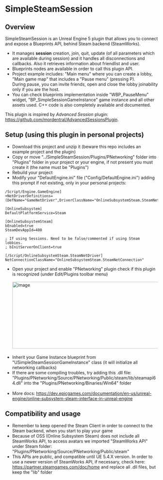 # SimpleSteamSession
## Overview
SimpleSteamSession is an Unreal Engine 5 plugin that allows you to connect and expose a Blueprints API, behind Steam backend (SteamWorks). <br>
- It manages <b>session</b> creation, join, quit, update (of all parameters which are available during session) and it handles all disconnections and callbacks. Also it retrieves information about friendlist and user.
- Blueprints nodes are available in order to call this plugin API. <br>
- Project example includes: "Main menu" where you can create a lobby, "Main game map" that includes a "Pause menu" (pressing P). <br> During pause, you can invite friends, open and close the lobby joinability only if you are the host.
- You can check blueprints implementation inside "WBP_PauseMenu" widget, "BP_SimpleSessionGameInstance" game instance and all other assets used. C++ code is also completely available and documented.

This plugin is inspired by <i>Advanced Session</i> plugin: https://github.com/mordentral/AdvancedSessionsPlugin. <br>

## Setup (using this plugin in personal projects)
- Download this project and unzip it (beware this repo includes an example project and the plugin)
- Copy or move "../SimpleSteamSession/Plugins/PNetworking" folder into "Plugins" folder in your project or your engine, if not present you must create it (the name must be "Plugins")
- Rebuild your project
- Modify your "DefaultEngine.ini" file ("Config/DefaultEngine.ini") adding this prompt if not existing, only in your personal projects:
```
/Script/Engine.GameEngine]
+NetDriverDefinitions=(DefName="GameNetDriver",DriverClassName="OnlineSubsystemSteam.SteamNetDriver",DriverClassNameFallback="OnlineSubsystemUtils.IpNetDriver")

[OnlineSubsystem]
DefaultPlatformService=Steam

[OnlineSubsystemSteam]
bEnabled=true
SteamDevAppId=480

; If using Sessions. Need to be false/commented if using Steam lobbies.
; bInitServerOnClient=true

[/Script/OnlineSubsystemSteam.SteamNetDriver]
NetConnectionClassName="OnlineSubsystemSteam.SteamNetConnection"
```
- Open your project and enable "PNetworking" plugin check if this plugin is recognized (under Edit/Plugins toolbar menu)<br><br>
  <img width="1188" height="219" alt="image" src="https://github.com/user-attachments/assets/9928ced9-10f9-4439-8e7b-cfc2cd356b6a" space="100"/><br><br>
- Inherit your Game Instance blueprint from "USimpleSteamSessionGameInstance" class (it will initialize all networking callbacks)
- If there are some compiling troubles, try adding this .dll file: "Plugins/PNetworking/Source/PNetworking/Public/steam/lib/steamapi64.dll" into the "Plugins/PNetworking/Binaries/Win64" folder <br><br>
- More docs: https://dev.epicgames.com/documentation/en-us/unreal-engine/online-subsystem-steam-interface-in-unreal-engine

## Compatibility and usage
- Remember to keep opened the Steam Client in order to connect to the Steam backend, when you start to play your game
- Because of OSS (Online Subsystem Steam) does not include all SteamWorks API, to access avatars we imported "SteamWorks API" under Steam folder: "Plugins/PNetworking/Source/PNetworking/Public/steam"
- This APIs are public, and compatible until UE 5.4.X version. In order to use a newer version of SteamWorks API, if necessary, check here: <br> https://partner.steamgames.com/doc/home and replace all .dll files, but keep the "lib" folder
